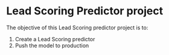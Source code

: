 # Lead Scoring Predictor project

The objective of this Lead Scoring predictor project is to:
1. Create a Lead Scoring predictor
2. Push the model to production

